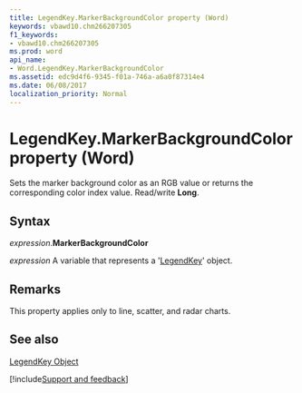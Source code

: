 ```yaml
---
title: LegendKey.MarkerBackgroundColor property (Word)
keywords: vbawd10.chm266207305
f1_keywords:
- vbawd10.chm266207305
ms.prod: word
api_name:
- Word.LegendKey.MarkerBackgroundColor
ms.assetid: edc9d4f6-9345-f01a-746a-a6a0f87314e4
ms.date: 06/08/2017
localization_priority: Normal
---
```



# LegendKey.MarkerBackgroundColor property (Word)

Sets the marker background color as an RGB value or returns the corresponding color index value. Read/write  **Long**.


## Syntax

_expression_.**MarkerBackgroundColor**

 _expression_ A variable that represents a '[LegendKey](Word.LegendKey.md)' object.


## Remarks

This property applies only to line, scatter, and radar charts. 


## See also


[LegendKey Object](Word.LegendKey.md)

[!include[Support and feedback](~/includes/feedback-boilerplate.md)]